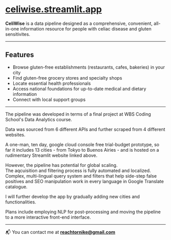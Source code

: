 # [celiwise.streamlit.app](https://celiwise.streamlit.app)

**CeliWise** is a data pipeline designed as a comprehensive, convenient, all-in-one information resource for people with celiac disease and gluten sensitivites.

---

## Features

- Browse gluten-free establishments (restaurants, cafes, bakeries) in your city  
- Find gluten-free grocery stores and specialty shops  
- Locate essential health professionals  
- Access national foundations for up-to-date medical and dietary information  
- Connect with local support groups  

---

The pipeline was developed in terms of a final project at WBS Coding School's Data Analytics course.

Data was sourced from 6 different APIs and further scraped from 4 different websites.

A one-man, ten day, google cloud console free trial-budget prototype, so far it includes 13 cities - from Tokyo to Buenos Airies - and is hosted on a rudimentary Streamlit website linked above.

However, the pipeline has potential for global scaling.  
The aqcuisition and filtering process is fully automated and localized.  
Complex, multi-lingual query system and filters that help side-step false positives and SEO manipulation work in every language in Google Translate catalogue.

I will further develop the app by gradually adding new cities and functionalities.

Plans include employing NLP for post-processing and moving the pipeline to a more interactive front-end interface.


---

📬 You can contact me at **reachtornike@gmail.com**
